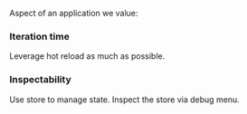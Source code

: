 Aspect of an application we value:

### Iteration time

Leverage hot reload as much as possible.

### Inspectability

Use store to manage state.
Inspect the store via debug menu.
